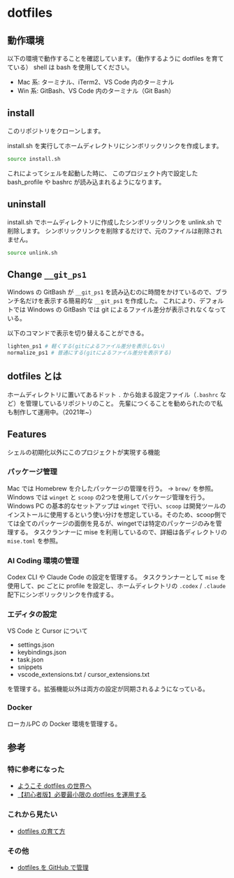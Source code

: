 # dotfiles

## 動作環境

以下の環境で動作することを確認しています。（動作するように dotfiles を育てている）
shell は bash を使用してください。

- Mac 系: ターミナル、iTerm2、VS Code 内のターミナル
- Win 系: GitBash、VS Code 内のターミナル（Git Bash）

## install

このリポジトリをクローンします。

install.sh を実行してホームディレクトリにシンボリックリンクを作成します。

```bash
source install.sh
```

これによってシェルを起動した時に、 このプロジェクト内で設定した bash_profile や bashrc が読み込まれるようになります。

## uninstall

install.sh でホームディレクトリに作成したシンボリックリンクを unlink.sh で削除します。
シンボリックリンクを削除するだけで、元のファイルは削除されません。

```bash
source unlink.sh
```

## Change `__git_ps1`

Windows の GitBash が `__git_ps1` を読み込むのに時間をかけているので、ブランチ名だけを表示する簡易的な `__git_ps1` を作成した。
これにより、デフォルトでは Windows の GitBash では git によるファイル差分が表示されなくなっている。

以下のコマンドで表示を切り替えることができる。

```bash
lighten_ps1 # 軽くする(gitによるファイル差分を表示しない)
normalize_ps1 # 普通にする(gitによるファイル差分を表示する)
```

## dotfiles とは

ホームディレクトリに置いてあるドット `.` から始まる設定ファイル（`.bashrc` など）を管理しているリポジトリのこと。
先輩につくることを勧められたので私も制作して運用中。（2021年~）

## Features

シェルの初期化以外にこのプロジェクトが実現する機能

### パッケージ管理

Mac では Homebrew を介したパッケージの管理を行う。 → `brew/` を参照。
Windows では `winget` と `scoop` の2つを使用してパッケージ管理を行う。
Windows PC の基本的なセットアップは `winget` で行い、`scoop` は開発ツールのインストールに使用するという使い分けを想定している。そのため、scoop側でては全てのパッケージの面倒を見るが、wingetでは特定のパッケージのみを管理する。
タスクランナーに mise を利用しているので、詳細は各ディレクトリの `mise.toml` を参照。

### AI Coding 環境の管理

Codex CLI や Claude Code の設定を管理する。
タスクランナーとして `mise` を使用して、pc ごとに profile を設定し、ホームディレクトリの `.codex` / `.claude` 配下にシンボリックリンクを作成する。

### エディタの設定

VS Code と Cursor について

- settings.json
- keybindings.json
- task.json
- snippets
- vscode_extensions.txt / cursor_extensions.txt

を管理する。拡張機能以外は両方の設定が同期されるようになっている。

### Docker

ローカルPC の Docker 環境を管理する。

## 参考

### 特に参考になった

- [ようこそ dotfiles の世界へ](https://qiita.com/yutkat/items/c6c7584d9795799ee164)
- [【初心者版】必要最小限の dotfiles を運用する](https://qiita.com/ganyariya/items/d9adffc6535dfca6784b)

### これから見たい

- [dotfiles の育て方](https://qiita.com/reireias/items/b33b5c824a56dc89e1f7)

### その他

- [dotfiles を GitHub で管理](https://qiita.com/okamos/items/7f5461814e8ed8916870)
